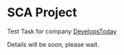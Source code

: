 # SCA Project

Test Task for company [DevelopsToday](https://img.shields.io/badge/License-Apache%202.0-blue.svg](https://jobs.develops.today/)) 

Details will be soon, please wait.
